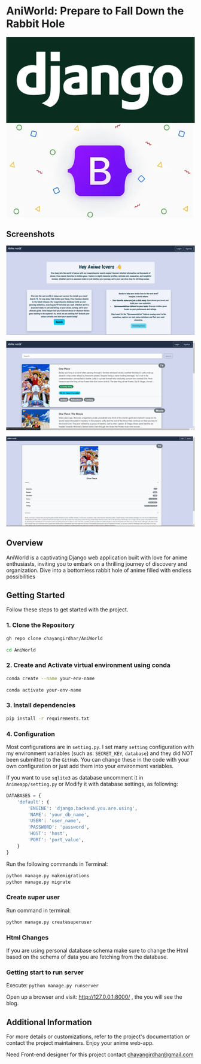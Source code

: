 # AniWorld: Prepare to Fall Down the Rabbit Hole

![Django Logo](Images/Djangologo.png)
![Bootstrap Logo](Images/Bootstrap.webp)
## Screenshots

![Homepage](Images/Homepage.png)

![searchpage](Images/searchpage.png)

![detailpage](Images/detailpage.png)


## Overview

AniWorld is a captivating Django web application built with love for anime enthusiasts, inviting you to embark on a thrilling journey of discovery and organization. Dive into a bottomless rabbit hole of anime filled with endless possibilities


## Getting Started



Follow these steps to get started with the project.

### 1. Clone the Repository

```bash
gh repo clone chayangirdhar/AniWorld
```
```bash
cd AniWorld
```

### 2. Create and Activate virtual environment using conda

```bash
conda create --name your-env-name
```
```bash
conda activate your-env-name
```

### 3. Install dependencies

```bash
pip install -r requirements.txt
```

### 4. Configuration
Most configurations are in `setting.py`.
I set many `setting` configuration with my environment variables (such as: `SECRET_KEY`, `database`) and they did NOT been submitted to the `GitHub`. You can change these in the code with your own configuration or just add them into your environment variables.

If you want to use `sqlite3` as database uncomment it in `Animeapp/setting.py` or Modify it with database settings, as following:

```python
DATABASES = {
    'default': {
        'ENGINE': 'django.backend.you.are.using',
        'NAME': 'your_db_name',
        'USER': 'user_name',
        'PASSWORD': 'password',
        'HOST': 'host',
        'PORT': 'port_value',
    }
}
```

Run the following commands in Terminal:
```bash
python manage.py makemigrations
python manage.py migrate
```  

### Create super user

Run command in terminal:
```bash
python manage.py createsuperuser
```

### Html Changes
If you are using personal database schema make sure to change the Html based on the schema of data you are fetching from the database.


### Getting start to run server
Execute: `python manage.py runserver`

Open up a browser and visit: http://127.0.0.1:8000/ , the you will see the blog.



## Additional Information

For more details or customizations, refer to the project's documentation or contact the project maintainers. Enjoy your anime web-app.

Need Front-end designer for this project 
contact 
chayangirdhar@gmail.com 
